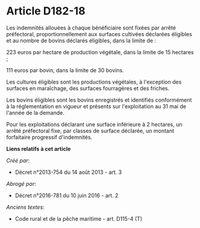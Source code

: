 # Article D182-18

Les indemnités allouées à chaque bénéficiaire sont fixées par arrêté préfectoral, proportionnellement aux surfaces cultivées
déclarées éligibles et au nombre de bovins déclarés éligibles, dans la limite de : 

223 euros par hectare de production végétale, dans la limite de 15 hectares ; 

111 euros par bovin, dans la limite de 30 bovins. 

Les cultures éligibles sont les productions végétales, à l'exception des surfaces en maraîchage, des surfaces fourragères et
des friches. 

Les bovins éligibles sont les bovins enregistrés et identifiés conformément à la réglementation en vigueur et présents sur
l'exploitation au 31 mai de l'année de la demande. 

Pour les exploitations déclarant une surface inférieure à 2 hectares, un arrêté préfectoral fixe, par classes de surface
déclarée, un montant forfaitaire progressif d'indemnités.

**Liens relatifs à cet article**

_Créé par_:

  - Décret n°2013-754 du 14 août 2013 - art. 3

_Abrogé par_:

  - Décret n°2016-781 du 10 juin 2016 - art. 2

_Anciens textes_:

  - Code rural et de la pêche maritime - art. D115-4 (T)
